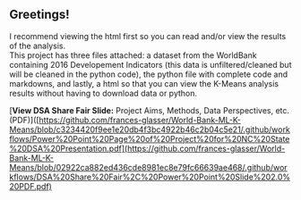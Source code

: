 ## Greetings! <br> 

I recommend viewing the html first so you can read and/or view the results of the analysis.<br>
This project has three files attached: a dataset from the WorldBank containing 2016 Developement Indicators (this data is unfiltered/cleaned but will be cleaned in the python code), the python file with complete code and markdowns, and lastly, a html so that you can view the K-Means analysis results without having to download data or python. <br>

[**View DSA Share Fair Slide:** Project Aims, Methods, Data Perspectives, etc. (PDF)]([https://github.com/frances-glasser/World-Bank-ML-K-Means/blob/c3234420f9ee1e20db4f3bc4922b46c2b04c5e21/.github/workflows/Power%20Point%20Page%20of%20Project%20for%20NC%20State%20DSA%20Presentation.pdf](https://github.com/frances-glasser/World-Bank-ML-K-Means/blob/02922ca882ed436cde8981ec8e79fc66639ae468/.github/workflows/DSA%20Share%20Fair%2C%20Power%20Point%20Slide%202.0%20PDF.pdf)


